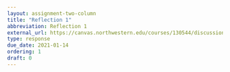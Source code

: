 ```yaml
---
layout: assignment-two-column
title: "Reflection 1"
abbreviation: Reflection 1
external_url: https://canvas.northwestern.edu/courses/130544/discussion_topics/880164
type: response
due_date: 2021-01-14
ordering: 1
draft: 0
---
```

